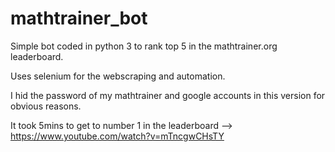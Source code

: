# mathtrainer_bot

Simple bot coded in python 3 to rank top 5 in the mathtrainer.org leaderboard.

Uses selenium for the webscraping and automation.

I hid the password of my mathtrainer and google accounts in this version for obvious reasons.

It took 5mins to get to number 1 in the leaderboard -->
https://www.youtube.com/watch?v=mTncgwCHsTY
